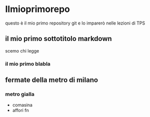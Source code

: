 # Ilmioprimorepo
questo è il mio primo repository git e lo imparerò nelle lezioni di TPS
## il mio primo sottotitolo markdown
scemo chi legge
### il mio primo blabla
## fermate della metro di milano
### metro gialla
- comasina
- affori fn